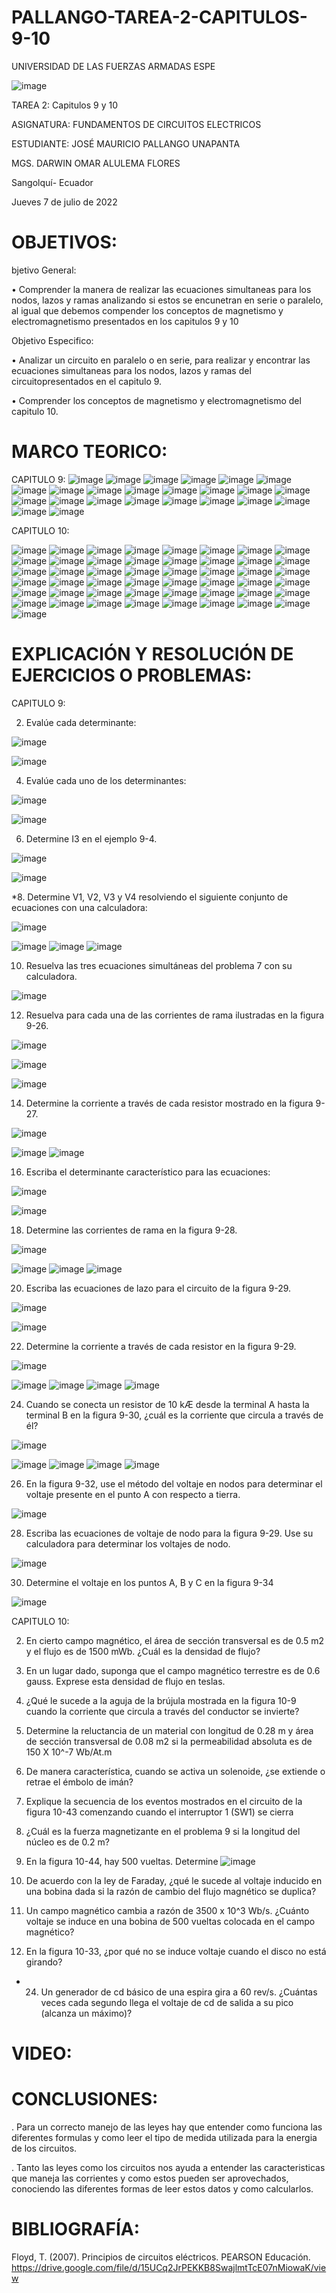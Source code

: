 # PALLANGO-TAREA-2-CAPITULOS-9-10

UNIVERSIDAD DE LAS FUERZAS ARMADAS ESPE



![image](https://user-images.githubusercontent.com/105695077/169195292-caeb0d12-8f66-4f08-bb58-2efffc44ccf5.png)




TAREA 2: Capitulos 9 y 10 



ASIGNATURA: FUNDAMENTOS DE CIRCUITOS ELECTRICOS

ESTUDIANTE: JOSÉ MAURICIO PALLANGO UNAPANTA

MGS. DARWIN OMAR ALULEMA FLORES

Sangolquí- Ecuador

Jueves 7 de julio de 2022

# OBJETIVOS:
bjetivo General:

• Comprender la manera de realizar las ecuaciones simultaneas para los nodos, lazos y ramas analizando si estos se encunetran en serie o paralelo, al igual que debemos compender los conceptos de magnetismo y electromagnetismo presentados en los capitulos 9 y 10

Objetivo Especifico:

• Analizar un circuito en paralelo o en serie, para realizar y encontrar las ecuaciones simultaneas para los nodos, lazos y ramas del circuitopresentados en el capitulo 9.

• Comprender los conceptos de magnetismo y electromagnetismo del capitulo 10. 

# MARCO TEORICO:

CAPITULO 9:
![image](https://user-images.githubusercontent.com/105695077/177805385-cedb8bde-1ba0-4630-b8f0-643ddc152897.png)
![image](https://user-images.githubusercontent.com/105695077/177805599-9af2baf4-4634-4b0a-a9b3-8ce300750682.png)
![image](https://user-images.githubusercontent.com/105695077/177805654-cb953ce9-6ed9-4294-93fd-ab912f0e8ac0.png)
![image](https://user-images.githubusercontent.com/105695077/177805711-061717d5-438b-4b5b-843e-ba68569d1a38.png)
![image](https://user-images.githubusercontent.com/105695077/177805788-bff57324-9f13-4f38-b7bb-8cd70bc359a7.png)
![image](https://user-images.githubusercontent.com/105695077/177805853-ce5619e7-b16d-4c30-ad05-5339d1adb281.png)
![image](https://user-images.githubusercontent.com/105695077/177805996-b108cc45-f1d1-4ef9-bdc5-6fb90af901c8.png)
![image](https://user-images.githubusercontent.com/105695077/177806055-12ef8c8e-8d36-4f0b-a12c-df5a7f7516d0.png)
![image](https://user-images.githubusercontent.com/105695077/177806125-96de35ed-f938-4f8f-b002-2666cc0494b4.png)
![image](https://user-images.githubusercontent.com/105695077/177806178-82342ff7-3e05-443e-aa8f-d00dd1242d28.png)
![image](https://user-images.githubusercontent.com/105695077/177806233-978533a3-7518-4caf-b8ac-996d6c83ed7e.png)
![image](https://user-images.githubusercontent.com/105695077/177806292-e793bb0a-d25d-472f-96cc-b48bf0377152.png)
![image](https://user-images.githubusercontent.com/105695077/177806448-c3233a37-b18f-4096-bd22-f9be188491d0.png)
![image](https://user-images.githubusercontent.com/105695077/177806504-83c757e5-5539-4fa7-8716-e89b309d4e65.png)
![image](https://user-images.githubusercontent.com/105695077/177806602-ad34c861-1359-4ee5-9380-e7961298be6a.png)
![image](https://user-images.githubusercontent.com/105695077/177806641-9eb56e3a-16b0-4e83-a0a6-a35e0ece80bd.png)
![image](https://user-images.githubusercontent.com/105695077/177806673-2f5c59f9-9f52-4525-b815-231741c10cb4.png)
![image](https://user-images.githubusercontent.com/105695077/177806733-1580cfc3-11f6-4dd5-a4d8-902e5a3662b1.png)
![image](https://user-images.githubusercontent.com/105695077/177806778-5492c850-a70a-4459-8594-cd5a425ac892.png)
![image](https://user-images.githubusercontent.com/105695077/177806837-021cc031-107c-454e-9c68-f500c04fe39d.png)
![image](https://user-images.githubusercontent.com/105695077/177806917-9c4e9eb6-268b-4971-83b5-65874be4c65b.png)
![image](https://user-images.githubusercontent.com/105695077/177806972-b0371957-7fe6-4d4c-8c4c-9e8f2d59fd64.png)
![image](https://user-images.githubusercontent.com/105695077/177807034-8c3b3c8d-96fb-423e-8206-bddcedb7ebbe.png)
![image](https://user-images.githubusercontent.com/105695077/177807137-0edcf0db-f3f6-451c-8cdd-d31c43bbfd41.png)

CAPITULO 10:

![image](https://user-images.githubusercontent.com/105695077/177810540-54a51613-fdaf-48b7-ad3f-7c067554e3dd.png)
![image](https://user-images.githubusercontent.com/105695077/177810619-9850539d-a9e4-47ba-85cb-24ae222efdf4.png)
![image](https://user-images.githubusercontent.com/105695077/177810686-9666d3f8-8ead-49c7-8b29-22aa7a6c7838.png)
![image](https://user-images.githubusercontent.com/105695077/177810756-d5b8317e-3536-4cdb-a04a-4f87c21179fd.png)
![image](https://user-images.githubusercontent.com/105695077/177810809-2aaf0801-ab99-4ab1-a66e-71be6ca12ef1.png)
![image](https://user-images.githubusercontent.com/105695077/177810868-d896c08b-ad3e-4716-937e-c319e3142a56.png)
![image](https://user-images.githubusercontent.com/105695077/177810925-deebeea0-73b2-44c8-abfc-f2efb9bddaa9.png)
![image](https://user-images.githubusercontent.com/105695077/177810971-af95a980-dcdc-4c38-bb96-07cc486d0917.png)
![image](https://user-images.githubusercontent.com/105695077/177811024-c87efd9c-50b2-4e96-8115-5d0b876b4b70.png)
![image](https://user-images.githubusercontent.com/105695077/177811075-c7d99013-ac36-412e-9c59-e7d0ddb19c8e.png)
![image](https://user-images.githubusercontent.com/105695077/177811148-68b5f210-4f9d-4a9b-b8b9-aa821876a128.png)
![image](https://user-images.githubusercontent.com/105695077/177811194-ef0939c5-21c2-4823-8be1-679249eccf73.png)
![image](https://user-images.githubusercontent.com/105695077/177811272-749935b4-58da-4121-b4fc-e12bfe6c2e4e.png)
![image](https://user-images.githubusercontent.com/105695077/177811331-23d627ef-4046-4a4a-bf9b-7c9b1646118a.png)
![image](https://user-images.githubusercontent.com/105695077/177811395-f80a800f-b3c5-45b4-b735-486bb29f31c4.png)
![image](https://user-images.githubusercontent.com/105695077/177811468-ca4bd5ae-f3e9-420c-af47-8d4c1f5197f3.png)
![image](https://user-images.githubusercontent.com/105695077/177811519-37b8e873-9058-4d8a-96a4-ef707af4325b.png)
![image](https://user-images.githubusercontent.com/105695077/177811604-383b13a1-2ead-4b34-8bd4-1e8c4bd988d3.png)
![image](https://user-images.githubusercontent.com/105695077/177811656-2adae21f-1413-456b-b52f-8db0c9045ac8.png)
![image](https://user-images.githubusercontent.com/105695077/177811707-49ced413-81bc-4efa-b662-83869a825cce.png)
![image](https://user-images.githubusercontent.com/105695077/177811750-4c226121-bfd3-4c0a-a2b1-aeb6ff9afa84.png)
![image](https://user-images.githubusercontent.com/105695077/177811811-e7b69757-2518-49ff-b486-b5ae8849b8a1.png)
![image](https://user-images.githubusercontent.com/105695077/177811861-07fa21f7-3ee3-462f-877e-d2f216fcc4b1.png)
![image](https://user-images.githubusercontent.com/105695077/177811914-589512dd-49d4-4fec-8527-5346baea20d5.png)
![image](https://user-images.githubusercontent.com/105695077/177811995-a9ad72ca-6f8f-4d35-9cf2-2b3cdf621c0f.png)
![image](https://user-images.githubusercontent.com/105695077/177812081-f4251dac-9b11-4aca-8bee-7fcc02b17117.png)
![image](https://user-images.githubusercontent.com/105695077/177812156-9992255c-d518-48a7-b90b-f40147eb5ade.png)
![image](https://user-images.githubusercontent.com/105695077/177812247-4e68cb9e-73c8-4064-a6f9-c890528f6f6c.png)
![image](https://user-images.githubusercontent.com/105695077/177812305-5a9baefe-eee5-46b1-b3cf-19e625461ade.png)
![image](https://user-images.githubusercontent.com/105695077/177812369-cb58c021-de34-40a9-8180-2d80af08b5d0.png)
![image](https://user-images.githubusercontent.com/105695077/177812508-bd0fb014-c815-43f3-8c02-fcb08d9ad6bf.png)
![image](https://user-images.githubusercontent.com/105695077/177812560-41951775-a08a-4fb5-80b9-8805dce926d0.png)
![image](https://user-images.githubusercontent.com/105695077/177812638-df7756f9-9713-40f8-a1ca-999bb14f150c.png)
![image](https://user-images.githubusercontent.com/105695077/177812699-9a6eb259-9339-4f55-ba2a-3dc5410acd0a.png)
![image](https://user-images.githubusercontent.com/105695077/177812751-d6c7f7d4-0f62-40cc-b501-97b76c1246b6.png)
![image](https://user-images.githubusercontent.com/105695077/177812806-8c437b58-1840-4579-83fe-673ec57fbd0b.png)
![image](https://user-images.githubusercontent.com/105695077/177812865-3eb9bc4f-e288-4b1f-a2b4-4a9da6d36616.png)
![image](https://user-images.githubusercontent.com/105695077/177812932-96ea3dcd-406a-4363-a807-16e48e5c28a4.png)
![image](https://user-images.githubusercontent.com/105695077/177812982-e9f9d4ca-fcd9-4821-9b9d-b81578c0722a.png)
![image](https://user-images.githubusercontent.com/105695077/177813031-a0930638-8a9d-4769-b209-7c93d8a00763.png)
![image](https://user-images.githubusercontent.com/105695077/177813101-8bf939cb-d10a-4b1a-95db-1024d8761d74.png)
![image](https://user-images.githubusercontent.com/105695077/177813178-06b5ae27-939d-44e1-a13b-1994bc13d064.png)
![image](https://user-images.githubusercontent.com/105695077/177813219-dd9110c3-e815-4359-b323-f3f658bbdb00.png)
![image](https://user-images.githubusercontent.com/105695077/177813292-a70e7e54-3aa0-4bc3-9d4d-48cdc0c05a2e.png)
![image](https://user-images.githubusercontent.com/105695077/177813379-263aa856-72fd-4c06-88e1-20ca5b08dc02.png)
![image](https://user-images.githubusercontent.com/105695077/177813487-2f30101e-ad2e-465c-9e28-806cadd4824a.png)
![image](https://user-images.githubusercontent.com/105695077/177813538-01216bce-d562-4b95-9ea6-20b4c6532a67.png)
![image](https://user-images.githubusercontent.com/105695077/177813588-58f0ea9d-780a-4563-b874-4b632c5a86d6.png)
![image](https://user-images.githubusercontent.com/105695077/177813645-b111a530-cbb4-4892-9495-ebec2eefb9e9.png)

# EXPLICACIÓN Y RESOLUCIÓN DE EJERCICIOS O PROBLEMAS:

CAPITULO 9:

2. Evalúe cada determinante:

![image](https://user-images.githubusercontent.com/105695077/177814620-f8cef35c-5fb5-4c19-91a9-6afe02d62084.png)

![image](https://user-images.githubusercontent.com/105695077/177817607-36b184a2-5811-4049-8c7e-51cea19b6d33.png)

4. Evalúe cada uno de los determinantes:

![image](https://user-images.githubusercontent.com/105695077/177814692-f5b31929-e996-42cd-a508-b59ce8995468.png)

![image](https://user-images.githubusercontent.com/105695077/177817694-03c2d979-1c8c-474e-86fd-f5ac86dd964d.png)

6. Determine I3 en el ejemplo 9-4.

![image](https://user-images.githubusercontent.com/105695077/177817737-3f27dfc9-df03-4063-9beb-916047e283b0.png)

![image](https://user-images.githubusercontent.com/105695077/177817765-7dc0cf1d-a4f7-4259-8722-f00f18155ec0.png)

*8. Determine V1, V2, V3 y V4 resolviendo el siguiente conjunto de ecuaciones con una calculadora:

![image](https://user-images.githubusercontent.com/105695077/177814982-7294f459-84d8-46c7-b69b-37e15afe349b.png)

![image](https://user-images.githubusercontent.com/105695077/177817841-02fb8709-3550-4a98-a701-484ba31e1327.png)
![image](https://user-images.githubusercontent.com/105695077/177817857-5bac3889-88fa-49fa-bd4f-439707f59397.png)
![image](https://user-images.githubusercontent.com/105695077/177817882-ac2fe7c9-d79e-404b-9281-9ae208d15178.png)

10. Resuelva las tres ecuaciones simultáneas del problema 7 con su calculadora.

![image](https://user-images.githubusercontent.com/105695077/177818132-43ac758f-02f3-456c-b1c6-374b6815203d.png)

12. Resuelva para cada una de las corrientes de rama ilustradas en la figura 9-26.

![image](https://user-images.githubusercontent.com/105695077/177815139-3c2cc27f-f497-404f-a9d6-a2d426572cc8.png)

![image](https://user-images.githubusercontent.com/105695077/177818269-2da1f315-baca-4b34-bc7e-f7671fb0696c.png)

![image](https://user-images.githubusercontent.com/105695077/177818338-f0aef539-6c83-4ac5-8a4c-95d7433e8da0.png)

14. Determine la corriente a través de cada resistor mostrado en la figura 9-27.

![image](https://user-images.githubusercontent.com/105695077/177815200-c900137e-01d5-43a6-9c05-27ae969e6734.png)

![image](https://user-images.githubusercontent.com/105695077/177818406-e4b2a326-b15b-4da7-a561-02fdff554cee.png)
![image](https://user-images.githubusercontent.com/105695077/177818490-4d7c0b26-6868-466d-b8bd-58d81eb55b2f.png)

16. Escriba el determinante característico para las ecuaciones:

![image](https://user-images.githubusercontent.com/105695077/177815284-970b382a-cf32-48fb-9711-d6c17512e8ed.png)

![image](https://user-images.githubusercontent.com/105695077/177818538-d5f356a1-dbe7-443e-959d-e9e754b69ee8.png)

18. Determine las corrientes de rama en la figura 9-28. 

![image](https://user-images.githubusercontent.com/105695077/177815362-a7b2beef-e814-470b-8707-e1a6c11f2d1f.png)

![image](https://user-images.githubusercontent.com/105695077/177819022-81f480a0-e6a3-46f9-a631-8af56fd88fed.png)
![image](https://user-images.githubusercontent.com/105695077/177819039-9b278093-30ed-441a-8cab-e83cc8fa2396.png)
![image](https://user-images.githubusercontent.com/105695077/177819072-c2842ef5-3651-4aea-a908-a08791b3c5fc.png)

20. Escriba las ecuaciones de lazo para el circuito de la figura 9-29. 

![image](https://user-images.githubusercontent.com/105695077/177815479-a7336a0a-f769-4471-b488-8af6b1b084b9.png)

![image](https://user-images.githubusercontent.com/105695077/177819121-e66d285f-c1f2-42c8-886c-f7750e783edb.png)

22. Determine la corriente a través de cada resistor en la figura 9-29. 

![image](https://user-images.githubusercontent.com/105695077/177815479-a7336a0a-f769-4471-b488-8af6b1b084b9.png)

![image](https://user-images.githubusercontent.com/105695077/177819182-2de3575e-0d75-4d60-8b5d-a4e9357e406b.png)
![image](https://user-images.githubusercontent.com/105695077/177819241-bdacf75e-37a3-45fb-98dd-f4587f857d8d.png)
![image](https://user-images.githubusercontent.com/105695077/177819250-62208c8b-5187-40ee-804d-7cc3a75c3425.png)
![image](https://user-images.githubusercontent.com/105695077/177819262-cda9a15b-750e-4d1a-a492-ec7c802be2b3.png)

24. Cuando se conecta un resistor de 10 kÆ desde la terminal A hasta la terminal B en la figura 9-30, ¿cuál
es la corriente que circula a través de él?

![image](https://user-images.githubusercontent.com/105695077/177815616-3da60699-aa93-4bf9-a910-f815ac9d29a9.png)

![image](https://user-images.githubusercontent.com/105695077/177819295-16553baa-1235-4bea-af80-9ab1ab8a1df5.png)
![image](https://user-images.githubusercontent.com/105695077/177819317-4b953d06-3380-43c8-be33-9f67952d65b2.png)
![image](https://user-images.githubusercontent.com/105695077/177819340-c4f3daa9-1c83-4d42-9780-b86b9b0ec91a.png)
![image](https://user-images.githubusercontent.com/105695077/177819358-fe8822bb-6896-40f4-9bbc-05ca556241a2.png)

26. En la figura 9-32, use el método del voltaje en nodos para determinar el voltaje presente en el punto A
con respecto a tierra. 

![image](https://user-images.githubusercontent.com/105695077/177815754-bfe1970c-6206-41ea-8f34-ac11215c8279.png)

28. Escriba las ecuaciones de voltaje de nodo para la figura 9-29. Use su calculadora para determinar los
voltajes de nodo. 

![image](https://user-images.githubusercontent.com/105695077/177815807-a5bc17e7-96c5-4c3d-b48c-2269f0841b77.png)

30. Determine el voltaje en los puntos A, B y C en la figura 9-34

![image](https://user-images.githubusercontent.com/105695077/177815944-1602a0f9-838d-4fb1-a033-c968a60e12d7.png)

CAPITULO 10:

2. En cierto campo magnético, el área de sección transversal es de 0.5 m2 y el flujo es de 1500 mWb.
¿Cuál es la densidad de flujo?

4. En un lugar dado, suponga que el campo magnético terrestre es de 0.6 gauss. Exprese esta densidad de
flujo en teslas. 

6. ¿Qué le sucede a la aguja de la brújula mostrada en la figura 10-9 cuando la corriente que circula a través del conductor se invierte?

8. Determine la reluctancia de un material con longitud de 0.28 m y área de sección transversal de 0.08
m2 si la permeabilidad absoluta es de 150 X 10^-7 Wb/At.m

10. De manera característica, cuando se activa un solenoide, ¿se extiende o retrae el émbolo de imán?

12. Explique la secuencia de los eventos mostrados en el circuito de la figura 10-43 comenzando cuando
el interruptor 1 (SW1) se cierra

14. ¿Cuál es la fuerza magnetizante en el problema 9 si la longitud del núcleo es de 0.2 m?

16. En la figura 10-44, hay 500 vueltas. Determine 
![image](https://user-images.githubusercontent.com/105695077/177816760-a609f808-cb86-4400-8bdd-0f47bff95695.png)

18. De acuerdo con la ley de Faraday, ¿qué le sucede al voltaje inducido en una bobina dada si la razón de
cambio del flujo magnético se duplica?

20. Un campo magnético cambia a razón de 3500 x 10^3 Wb/s. ¿Cuánto voltaje se induce en una bobina
de 500 vueltas colocada en el campo magnético?

22. En la figura 10-33, ¿por qué no se induce voltaje cuando el disco no está girando?

* 24. Un generador de cd básico de una espira gira a 60 rev/s. ¿Cuántas veces cada segundo llega el voltaje
de cd de salida a su pico (alcanza un máximo)?
# VIDEO:



# CONCLUSIONES:
. Para un correcto manejo de las leyes hay que entender como funciona las diferentes formulas y como leer el tipo de medida utilizada para la energia de los circuitos.

. Tanto las leyes como los circuitos nos ayuda a entender las caracteristicas que maneja las corrientes y como estos pueden ser aprovechados, conociendo las diferentes formas de leer estos datos y como calcularlos.

# BIBLIOGRAFÍA:

Floyd, T. (2007). Principios de circuitos eléctricos. PEARSON Educación. https://drive.google.com/file/d/15UCq2JrPEKKB8SwajlmtTcE07nMiowaK/view

